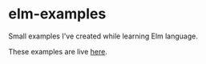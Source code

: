 # elm-examples
Small examples I've created while learning Elm language.

These examples are live [here](https://www.markuslaire.com/elm-examples/index.html).

